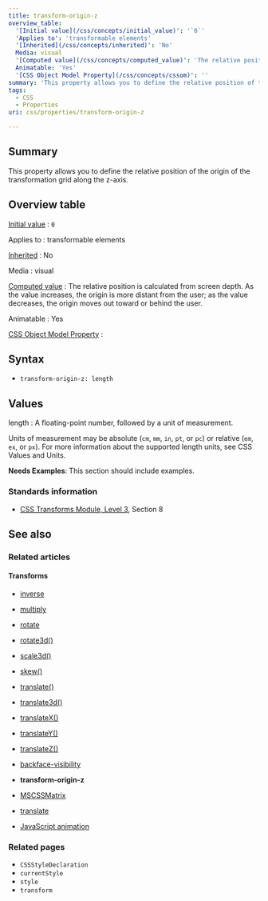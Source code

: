 ```yaml
---
title: transform-origin-z
overview_table:
  '[Initial value](/css/concepts/initial_value)': '`0`'
  'Applies to': 'transformable elements'
  '[Inherited](/css/concepts/inherited)': 'No'
  Media: visual
  '[Computed value](/css/concepts/computed_value)': 'The relative position is calculated from screen depth. As the value increases, the origin is more distant from the user; as the value decreases, the origin moves out toward or behind the user.'
  Animatable: 'Yes'
  '[CSS Object Model Property](/css/concepts/cssom)': ''
summary: 'This property allows you to define the relative position of the origin of the transformation grid along the z-axis.'
tags:
  - CSS
  - Properties
uri: css/properties/transform-origin-z

---
```

## Summary

This property allows you to define the relative position of the origin of the transformation grid along the z-axis.

## Overview table

[Initial value](/css/concepts/initial_value)
:   `0`

Applies to
:   transformable elements

[Inherited](/css/concepts/inherited)
:   No

Media
:   visual

[Computed value](/css/concepts/computed_value)
:   The relative position is calculated from screen depth. As the value increases, the origin is more distant from the user; as the value decreases, the origin moves out toward or behind the user.

Animatable
:   Yes

[CSS Object Model Property](/css/concepts/cssom)
:

## Syntax

-   `transform-origin-z: length`

## Values

length
:   A floating-point number, followed by a unit of measurement.

Units of measurement may be absolute (`cm`, `mm`, `in`, `pt`, or `pc`) or relative (`em`, `ex`, or `px`). For more information about the supported length units, see CSS Values and Units.

**Needs Examples**: This section should include examples.

### Standards information

-   [CSS Transforms Module, Level 3](http://go.microsoft.com/fwlink/p/?LinkID=223145), Section 8

## See also

### Related articles

#### Transforms

-   [inverse](/css/cssom/MSCSSMatrix/methods/inverse)

-   [multiply](/css/cssom/MSCSSMatrix/methods/multiply)

-   [rotate](/css/cssom/MSCSSMatrix/methods/rotate)

-   [rotate3d()](/css/functions/rotate3d())

-   [scale3d()](/css/functions/scale3d())

-   [skew()](/css/functions/skew())

-   [translate()](/css/functions/translate())

-   [translate3d()](/css/functions/translate3d())

-   [translateX()](/css/functions/translateX())

-   [translateY()](/css/functions/translateY())

-   [translateZ()](/css/functions/translateZ())

-   [backface-visibility](/css/properties/backface-visibility)

-   **transform-origin-z**

-   [MSCSSMatrix](/css/transforms/MSCSSMatrix)

-   [translate](/css/transforms/MSCSSMatrix/translate)

-   [JavaScript animation](/tutorials/animation_in_javascript_2)

### Related pages

-   `CSSStyleDeclaration`
-   `currentStyle`
-   `style`
-   `transform`

